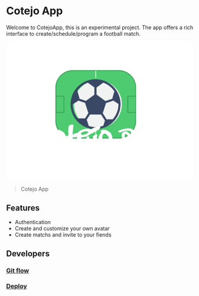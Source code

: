 # Cotejo App
Welcome to CotejoApp, this is an experimental project. The app offers a rich interface to create/schedule/program a football match. 

![](https://github.com/Andres2D/cotejo-app-front/blob/main/src/assets/images/app-logo-regular.png)
> Cotejo App

## Features
- Authentication
- Create and customize your own avatar
- Create matchs and invite to your fiends

## Developers
### [Git flow](http://WW.GOOGLE.COM)
### [Deploy](http://WW.GOOGLE.COM)
